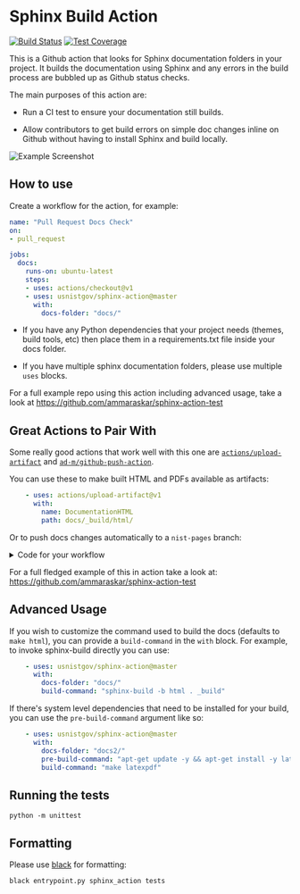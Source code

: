 # Sphinx Build Action

[![Build Status](https://travis-ci.org/usnistgov/sphinx-action.svg?branch=master)](https://travis-ci.org/usnistgov/sphinx-action)
[![Test Coverage](https://codecov.io/gh/usnistgov/sphinx-action/branch/master/graph/badge.svg)](https://codecov.io/gh/usnistgov/sphinx-action)


This is a Github action that looks for Sphinx documentation folders in your
project. It builds the documentation using Sphinx and any errors in the build
process are bubbled up as Github status checks.

The main purposes of this action are:

* Run a CI test to ensure your documentation still builds. 

* Allow contributors to get build errors on simple doc changes inline on Github
  without having to install Sphinx and build locally.
  
![Example Screenshot](https://i.imgur.com/Gk2W32O.png)

## How to use

Create a workflow for the action, for example:

```yaml
name: "Pull Request Docs Check"
on: 
- pull_request

jobs:
  docs:
    runs-on: ubuntu-latest
    steps:
    - uses: actions/checkout@v1
    - uses: usnistgov/sphinx-action@master
      with:
        docs-folder: "docs/"
```

* If you have any Python dependencies that your project needs (themes, 
build tools, etc) then place them in a requirements.txt file inside your docs
folder.

* If you have multiple sphinx documentation folders, please use multiple
  `uses` blocks.

For a full example repo using this action including advanced usage, take a look
at https://github.com/ammaraskar/sphinx-action-test

## Great Actions to Pair With

Some really good actions that work well with this one are
[`actions/upload-artifact`](https://github.com/actions/upload-artifact)
and [`ad-m/github-push-action`](https://github.com/ad-m/github-push-action).

You can use these to make built HTML and PDFs available as artifacts:

```yaml
    - uses: actions/upload-artifact@v1
      with:
        name: DocumentationHTML
        path: docs/_build/html/
```

Or to push docs changes automatically to a `nist-pages` branch:

<details><summary>Code for your workflow</summary>
<p>

```yaml
    - uses: usnistgov/NISTtheDocs2Death@main
      with:
        docs-folder: docs/
    - name: Push changes
      uses: ad-m/github-push-action@master
      with:
        branch: gh-pages
        directory: gh-pages
        github_token: ${{ secrets.GITHUB_TOKEN }}
```

</p>
</details>

For a full fledged example of this in action take a look at:
https://github.com/ammaraskar/sphinx-action-test

## Advanced Usage

If you wish to customize the command used to build the docs (defaults to
`make html`), you can provide a `build-command` in the `with` block. For
example, to invoke sphinx-build directly you can use:

```yaml
    - uses: usnistgov/sphinx-action@master
      with:
        docs-folder: "docs/"
        build-command: "sphinx-build -b html . _build"
```

If there's system level dependencies that need to be installed for your
build, you can use the `pre-build-command` argument like so:

```yaml
    - uses: usnistgov/sphinx-action@master
      with:
        docs-folder: "docs2/"
        pre-build-command: "apt-get update -y && apt-get install -y latexmk texlive-latex-recommended texlive-latex-extra texlive-fonts-recommended"
        build-command: "make latexpdf"
```

## Running the tests

`python -m unittest`

## Formatting

Please use [black](https://github.com/psf/black) for formatting:

`black entrypoint.py sphinx_action tests`

